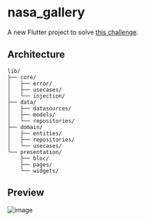 # nasa_gallery

A new Flutter project to solve [this challenge](https://gist.github.com/cloudwalk-tests/68db9331919d02c16b1e05c5daa0364f).

## Architecture

```
lib/
├── core/
│   ├── error/
│   ├── usecases/
│   └── injection/
├── data/
│   ├── datasources/
│   ├── models/
│   └── repositories/
├── domain/
│   ├── entities/
│   ├── repositories/
│   └── usecases/
└── presentation/
    ├── bloc/
    ├── pages/
    └── widgets/
```

## Preview

![image](https://github.com/user-attachments/assets/95be1c16-4909-4b2b-bc01-19dc0431588b)
